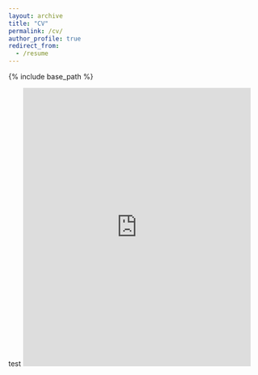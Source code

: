 ```yaml
---
layout: archive
title: "CV"
permalink: /cv/
author_profile: true
redirect_from:
  - /resume
---
```


{% include base_path %}

test
<embed src="https://drive.google.com/viewerng/viewer?embedded=true&url=https://luke-fitz.github.io/files/Luke%20Fitzpatrick%20Jun%202019.pdf" width="450" height="550">
